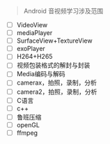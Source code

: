> Android 音视频学习涉及范围

* [ ] VideoView
* [ ] mediaPlayer
* [ ] SurfaceView+TextureView
* [ ] exoPlayer
* [ ] H264+H265
* [ ] 视频包装格式的解封与封装  
* [ ] Media编码与解码
* [ ] camerax，拍照，录制，分析
* [ ] camera2，拍照，录制，分析
* [ ] C语言
* [ ] c++ 
* [ ] 鲁班压缩
* [ ] openGL 
* [ ] ffmpeg 